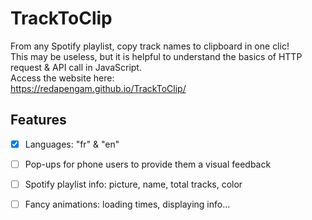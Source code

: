 # TrackToClip

From any Spotify playlist, copy track names to clipboard in one clic!<br/>
This may be useless, but it is helpful to understand the basics of HTTP request & API call in JavaScript.<br/>
Access the website here:<br/>
https://redapengam.github.io/TrackToClip/

## Features

- [x] Languages: "fr" & "en"
- [ ] Pop-ups for phone users to provide them a visual feedback
- [ ] Spotify playlist info: picture, name, total tracks, color
- [ ] Fancy animations: loading times, displaying info...

